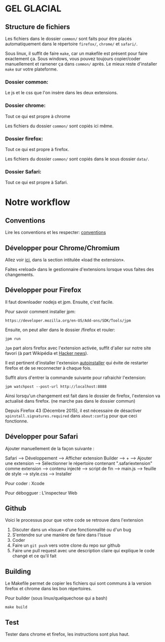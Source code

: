 # GEL GLACIAL

## Structure de fichiers

Les fichiers dans le dossier `common/` sont faits pour être placés automatiquement dans le répertoire `firefox/`, `chrome/` et `safari/`.

Sous linux, il suffit de faire `make`, car un makefile est présent pour faire exactement ça. Sous windows, vous pouvez toujours copier/coder manuellement et ramener ça dans `common/` après. Le mieux reste d'installer `make` sur votre plateforme.

### Dossier common:

Le js et le css que l'on insère dans les deux extensions.

### Dossier chrome:

Tout ce qui est propre à chrome

Les fichiers du dossier `common/` sont copiés ici même.

### Dossier firefox:

Tout ce qui est propre à firefox. 

Les fichiers du dossier `common/` sont copiés dans le sous dossier `data/`.

### Dossier Safari:

Tout ce qui est propre à Safari. 

# Notre workflow

## Conventions

Lire les conventions et les respecter: [conventions](conventions.md)

## Développer pour Chrome/Chromium

Allez voir [ici](https://developer.chrome.com/extensions/getstarted), dans la section intitulée «load the extension».

Faites «reload» dans le gestionnaire d'extensions lorsque vous faites des changements.

## Développer pour Firefox

Il faut downloader nodejs et jpm. Ensuite, c'est facile.

Pour savoir comment installer jpm:

    https://developer.mozilla.org/en-US/Add-ons/SDK/Tools/jpm

Ensuite, on peut aller dans le dossier /firefox et rouler:

    jpm run

`Jpm` part alors firefox avec l'extension activée, suffit d'aller sur notre site favori (à part Wikipédia et [Hacker news](http://news.ycombinator.com)).

Il est pertinent d'installer l'extension [autoinstaller](https://addons.mozilla.org/en-US/firefox/addon/autoinstaller/) qui évite de restarter firefox et de se reconnecter à chaque fois.

Suffit alors d'entrer la commande suivante pour rafraichir l'extension:

    jpm watchpost --post-url http://localhost:8888

Ainsi lorsqu'un changement est fait dans le dossier de firefox, l'extension va actualisé dans firefox. (ne marche pas dans le dossier commun)

Depuis Firefox 43 (Décembre 2015), il est nécessaire de désactiver `xpinstall.signatures.required` dans `about:config` pour que ceci fonctionne.

## Développer pour Safari

Ajouter manuellement de la façon suivante :

Safari —> Développement —> Afficher extension Builder —> + —> Ajouter une extension —> Sélectionner le répertoire contenant ".safariextension" comme extension —>  contenu injecté —> script de fin —> main.js —> feuille de style —> style.css —> Installer

Pour coder	 : Xcode 

Pour débogguer	 : L’inspecteur Web

## Github

Voici le processus pour que votre code se retrouve dans l'extension

1. Discuter dans un «Issue» d'une fonctionnalité ou d'un bug
2. S'entendre sur une manière de faire dans l'Issue
3. Coder
4. Faire un `git push` vers votre clone du repo sur github
5. Faire une pull request avec une description claire qui explique le code changé et ce qu'il fait

## Building

Le Makefile permet de copier les fichiers qui sont communs à la version firefox et chrome dans les bon répertoires.

Pour builder (sous linux/quelquechose qui a bash)

    make build

## Test

Tester dans chrome et firefox, les instructions sont plus haut.
